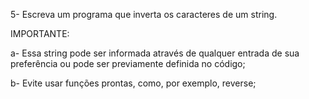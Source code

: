 5- Escreva um programa que inverta os caracteres de um string.

IMPORTANTE:

a- Essa string pode ser informada através de qualquer entrada de sua preferência ou pode ser previamente definida no código;

b- Evite usar funções prontas, como, por exemplo, reverse;